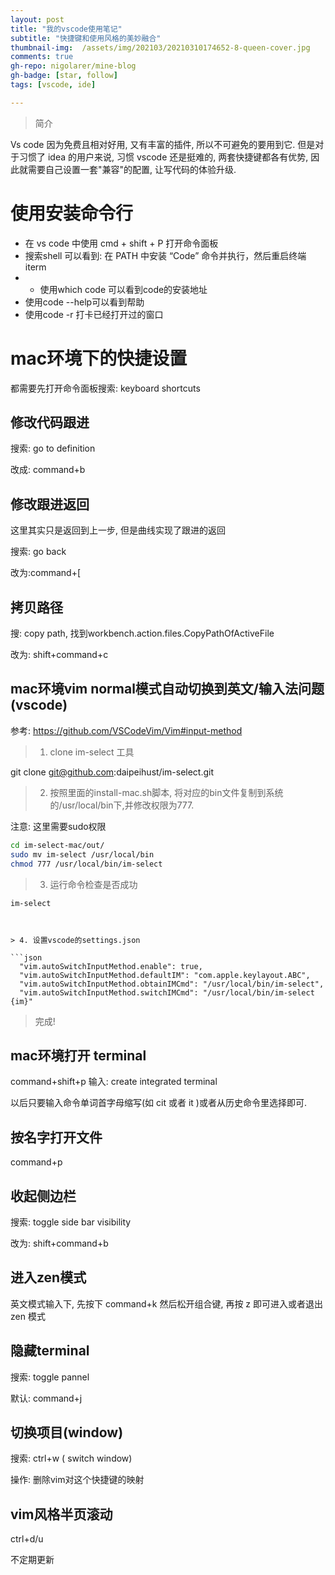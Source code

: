 ```yaml
---
layout: post
title: "我的vscode使用笔记"
subtitle: "快捷键和使用风格的美妙融合"
thumbnail-img:  /assets/img/202103/20210310174652-8-queen-cover.jpg
comments: true
gh-repo: nigolarer/mine-blog
gh-badge: [star, follow]
tags: [vscode, ide]

---
```


> 简介

Vs code 因为免费且相对好用, 又有丰富的插件, 所以不可避免的要用到它. 但是对于习惯了 idea 的用户来说, 习惯 vscode 还是挺难的, 两套快捷键都各有优势, 因此就需要自己设置一套"兼容"的配置, 让写代码的体验升级.

# 使用安装命令行

- 在 vs code 中使用 cmd + shift + P 打开命令面板
- 搜索shell 可以看到: 在 PATH 中安装 “Code” 命令并执行，然后重启终端iterm
- - 使用which code 可以看到code的安装地址
- 使用code --help可以看到帮助
- 使用code -r 打卡已经打开过的窗口



#  mac环境下的快捷设置

都需要先打开命令面板搜索: keyboard shortcuts

## 修改代码跟进

搜索: go to definition

改成: command+b

## 修改跟进返回

这里其实只是返回到上一步, 但是曲线实现了跟进的返回

搜索: go back

改为:command+[



##  拷贝路径

搜: copy path, 找到workbench.action.files.CopyPathOfActiveFile

改为: shift+command+c

##  mac环境vim normal模式自动切换到英文/输入法问题(vscode)

参考: https://github.com/VSCodeVim/Vim#input-method

> 1. clone im-select 工具

git clone [git@github.com](mailto:git@github.com):daipeihust/im-select.git

> 2. 按照里面的install-mac.sh脚本, 将对应的bin文件复制到系统的/usr/local/bin下,并修改权限为777. 

 注意: 这里需要sudo权限

```bash
cd im-select-mac/out/
sudo mv im-select /usr/local/bin
chmod 777 /usr/local/bin/im-select
```

> 3. 运行命令检查是否成功

```
im-select



> 4. 设置vscode的settings.json

```json
  "vim.autoSwitchInputMethod.enable": true,
  "vim.autoSwitchInputMethod.defaultIM": "com.apple.keylayout.ABC",
  "vim.autoSwitchInputMethod.obtainIMCmd": "/usr/local/bin/im-select",
  "vim.autoSwitchInputMethod.switchIMCmd": "/usr/local/bin/im-select {im}"
```

> 完成!



##  mac环境打开 terminal 

command+shift+p 输入: create integrated terminal

以后只要输入命令单词首字母缩写(如 cit 或者 it )或者从历史命令里选择即可.

##  按名字打开文件

command+p

## 收起侧边栏

搜索: toggle side bar visibility

改为: shift+command+b

## 进入zen模式

英文模式输入下, 先按下 command+k  然后松开组合键, 再按 z 即可进入或者退出 zen 模式

## 隐藏terminal

搜索: toggle pannel

默认: command+j

## 切换项目(window)

搜索: ctrl+w ( switch window)

操作: 删除vim对这个快捷键的映射

## vim风格半页滚动

ctrl+d/u



不定期更新
